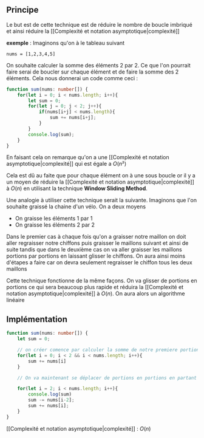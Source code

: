 ## Principe

Le but est de cette technique est de réduire le nombre de boucle imbriqué et ainsi réduire la [[Complexité et notation asymptotique|complexité]]

**exemple** : Imaginons qu'on à le tableau suivant

```
nums = [1,2,3,4,5]
```

On souhaite calculer la somme des éléments 2 par 2. Ce que l'on pourrait faire serai de boucler sur chaque élément et de faire la somme des 2 éléments. Cela nous donnerai un code comme ceci :

```ts
function sum(nums: number[]) {
	for(let i = 0; i < nums.length; i++){
		let sum = 0;
		for(let j = 0; j < 2; j++){
			if(nums[i+j] < nums.length){
				sum += nums[i+j];
			}
		}
		console.log(sum);
	}
}
```

En faisant cela on remarque qu'on a une [[Complexité et notation asymptotique|complexité]] qui est égale a $O(n²)$

Cela est dû au faite que pour chaque élément on à une sous boucle or il y a un moyen de réduire la [[Complexité et notation asymptotique|complexité]] à $O(n)$ en utilisant la technique **Window Sliding Method**. 

Une analogie à utiliser cette technique serait la suivante. Imaginons que l'on souhaite graissé la chaine d'un vélo. On a deux moyens

- On graisse les éléments 1 par 1
- On graisse les éléments 2 par 2

Dans le premier cas à chaque fois qu'on a graisser notre maillon on doit aller regraisser notre chiffons puis graisser le maillons suivant et ainsi de suite tandis que dans le deuxième cas on va aller graisser les maillons portions par portions en laissant glisser le chiffons. On aura ainsi moins d'étapes a faire car on devra seulement regraisser le chiffon tous les deux maillons 

Cette technique fonctionne de la même façons. On va glisser de portions en portions ce qui sera beaucoup plus rapide et réduira la [[Complexité et notation asymptotique|complexité]] à $O(n)$. On aura alors un algorithme linéaire

## Implémentation

```ts
function sum(nums: number[]) {
	let sum = 0;

	// on créer comence par calculer la somme de notre premiere portion
	for(let i = 0; i < 2 && i < nums.length; i++){
		sum += nums[i]
	}

	// On va maintenant se déplacer de portions en portions en partant de la fin de la portion precedante et en éliminant ce qui se passe avant

	for(let i = 2; i < nums.length; i++){
		console.log(sum)
		sum -= nums[i-2];
		sum += nums[i];
	}
}
```

[[Complexité et notation asymptotique|complexité]] : $O(n)$